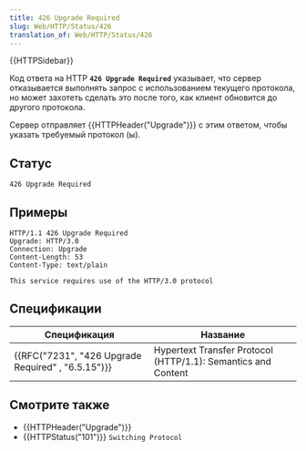 ```yaml
---
title: 426 Upgrade Required
slug: Web/HTTP/Status/426
translation_of: Web/HTTP/Status/426
---
```


{{HTTPSidebar}}

Код ответа на HTTP **`426 Upgrade Required`** указывает, что сервер отказывается выполнять запрос с использованием текущего протокола, но может захотеть сделать это после того, как клиент обновится до другого протокола.

Сервер отправляет {{HTTPHeader("Upgrade")}} с этим ответом, чтобы указать требуемый протокол (ы).

## Статус

```
426 Upgrade Required
```

## Примеры

```
HTTP/1.1 426 Upgrade Required
Upgrade: HTTP/3.0
Connection: Upgrade
Content-Length: 53
Content-Type: text/plain

This service requires use of the HTTP/3.0 protocol
```

## Спецификации

| Спецификация                                       | Название                                                      |
| -------------------------------------------------- | ------------------------------------------------------------- |
| {{RFC("7231", "426 Upgrade Required" , "6.5.15")}} | Hypertext Transfer Protocol (HTTP/1.1): Semantics and Content |

## Смотрите также

- {{HTTPHeader("Upgrade")}}
- {{HTTPStatus("101")}} `Switching Protocol`
